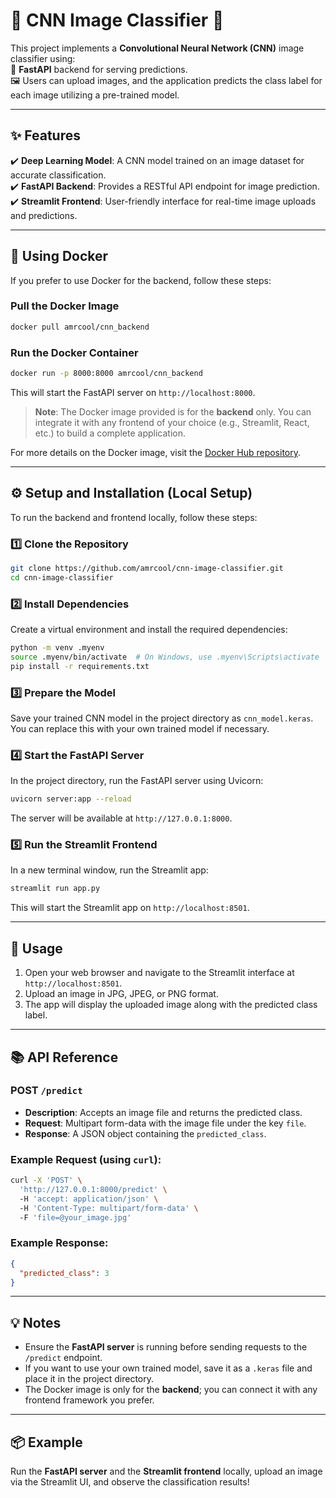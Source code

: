 

# 🌟 CNN Image Classifier 🌟  

This project implements a **Convolutional Neural Network (CNN)** image classifier using:  
🚀 **FastAPI** backend for serving predictions.  
🖼️ Users can upload images, and the application predicts the class label for each image utilizing a pre-trained model.  

---

## ✨ Features  

✔️ **Deep Learning Model**: A CNN model trained on an image dataset for accurate classification.  
✔️ **FastAPI Backend**: Provides a RESTful API endpoint for image prediction.  
✔️ **Streamlit Frontend**: User-friendly interface for real-time image uploads and predictions.  

---

## 🐳 Using Docker  

If you prefer to use Docker for the backend, follow these steps:  

### Pull the Docker Image  
```bash  
docker pull amrcool/cnn_backend  
```  

### Run the Docker Container  
```bash  
docker run -p 8000:8000 amrcool/cnn_backend  
```  
This will start the FastAPI server on `http://localhost:8000`.  

> **Note**: The Docker image provided is for the **backend** only. You can integrate it with any frontend of your choice (e.g., Streamlit, React, etc.) to build a complete application.  

For more details on the Docker image, visit the [Docker Hub repository](https://hub.docker.com/r/amrcool/cnn_backend).  

---

## ⚙️ Setup and Installation (Local Setup)

To run the backend and frontend locally, follow these steps:

### 1️⃣ Clone the Repository  
```bash  
git clone https://github.com/amrcool/cnn-image-classifier.git  
cd cnn-image-classifier  
```  

### 2️⃣ Install Dependencies  
Create a virtual environment and install the required dependencies:  
```bash  
python -m venv .myenv  
source .myenv/bin/activate  # On Windows, use .myenv\Scripts\activate  
pip install -r requirements.txt  
```  

### 3️⃣ Prepare the Model  
Save your trained CNN model in the project directory as `cnn_model.keras`.  
You can replace this with your own trained model if necessary.  

### 4️⃣ Start the FastAPI Server  
In the project directory, run the FastAPI server using Uvicorn:  
```bash  
uvicorn server:app --reload  
```  
The server will be available at `http://127.0.0.1:8000`.  

### 5️⃣ Run the Streamlit Frontend  
In a new terminal window, run the Streamlit app:  
```bash  
streamlit run app.py  
```  
This will start the Streamlit app on `http://localhost:8501`.  

---

## 🎯 Usage  

1. Open your web browser and navigate to the Streamlit interface at `http://localhost:8501`.  
2. Upload an image in JPG, JPEG, or PNG format.  
3. The app will display the uploaded image along with the predicted class label.  

---

## 📚 API Reference  

### POST `/predict`  

- **Description**: Accepts an image file and returns the predicted class.  
- **Request**: Multipart form-data with the image file under the key `file`.  
- **Response**: A JSON object containing the `predicted_class`.  

### Example Request (using `curl`):  
```bash  
curl -X 'POST' \  
  'http://127.0.0.1:8000/predict' \  
  -H 'accept: application/json' \  
  -H 'Content-Type: multipart/form-data' \  
  -F 'file=@your_image.jpg'  
```  

### Example Response:  
```json  
{  
  "predicted_class": 3  
}  
```  

---

## 💡 Notes  

- Ensure the **FastAPI server** is running before sending requests to the `/predict` endpoint.  
- If you want to use your own trained model, save it as a `.keras` file and place it in the project directory.  
- The Docker image is only for the **backend**; you can connect it with any frontend framework you prefer.  

---

## 📦 Example  

Run the **FastAPI server** and the **Streamlit frontend** locally, upload an image via the Streamlit UI, and observe the classification results!  
